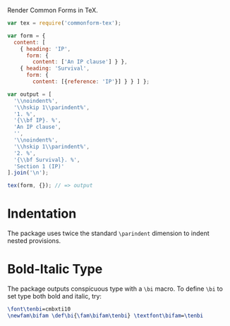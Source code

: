 Render Common Forms in TeX.

```javascript
var tex = require('commonform-tex');

var form = {
  content: [
    { heading: 'IP',
      form: {
        content: ['An IP clause'] } },
    { heading: 'Survival',
      form: {
        content: [{reference: 'IP'}] } } ] };

var output = [
  '\\noindent%',
  '\\hskip 1\\parindent%',
  '1. %',
  '{\\bf IP}. %',
  'An IP clause',
  '',
  '\\noindent%',
  '\\hskip 1\\parindent%',
  '2. %',
  '{\\bf Survival}. %',
  'Section 1 (IP)'
].join('\n');

tex(form, {}); // => output
```

Indentation
===========
The package uses twice the standard `\parindent` dimension to indent nested provisions.

Bold-Italic Type
================
The package outputs conspicuous type with a `\bi` macro. To define `\bi` to set type both bold and italic, try:

```tex
\font\tenbi=cmbxti10
\newfam\bifam \def\bi{\fam\bifam\tenbi} \textfont\bifam=\tenbi
```
